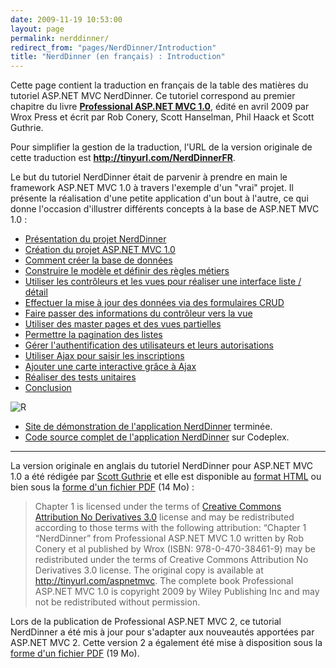 ```yaml
---
date: 2009-11-19 10:53:00
layout: page
permalink: nerddinner/
redirect_from: "pages/NerdDinner/Introduction"
title: "NerdDinner (en français) : Introduction"
---
```


Cette page contient la traduction en français de la table des matières du
tutoriel ASP.NET MVC NerdDinner. Ce tutoriel correspond au premier chapitre du
livre **[
Professional ASP.NET MVC 1.0](http://www.amazon.fr/gp/product/0470384611?ie=UTF8&amp;tag=07arde-21&amp;linkCode=as2&amp;camp=1642&amp;creative=19458&amp;creativeASIN=0470384611)**, édité en avril 2009 par Wrox Press
et écrit par Rob Conery, Scott Hanselman, Phil Haack et Scott Guthrie.

Pour simplifier la gestion de la traduction, l'URL de la version originale
de cette traduction est **<http://tinyurl.com/NerdDinnerFR>**.

Le but du tutoriel NerdDinner était de parvenir à prendre en main le
framework ASP.NET MVC 1.0 à travers l'exemple d'un "vrai" projet. Il présente
la réalisation d'une petite application d'un bout à l'autre, ce qui donne
l'occasion d'illustrer différents concepts à la base de ASP.NET MVC
1.0 :

* [Présentation du projet NerdDinner](/nerddinner/presentation-tutoriel/)
* [Création du projet ASP.NET MVC 1.0](/nerddinner/file-new-project/)
* [Comment créer la base de données](/nerddinner/creation-base-donnees/)
* [Construire le modèle et définir des règles métiers](/nerddinner/construire-modele/)
* [Utiliser les contrôleurs et les vues pour réaliser une interface
liste / détail](/nerddinner/controleurs-vues/)
* [Effectuer la mise à jour des données via des formulaires
CRUD](/nerddinner/formulaires-crud/)
* [Faire passer des informations du contrôleur vers la vue](/nerddinner/viewdata-viewmodel/)
* [Utiliser des master pages et des vues partielles](/nerddinner/master-page-vues-partielles/)
* [Permettre la pagination des listes](/nerddinner/gerer-pagination/)
* [Gérer l'authentification des utilisateurs et leurs
autorisations](/nerddinner/authentification-autorisation/)
* [Utiliser Ajax pour saisir les inscriptions](/nerddinner/utiliser-ajax/)
* [Ajouter une carte interactive grâce à Ajax](/nerddinner/ajouter-carte-ajax/)
* [Réaliser des tests unitaires](/nerddinner/realiser-tests-unitaires/)
* [Conclusion](/nerddinner/conclusion/)

![R](http://www.nerddinner.com/Content/Img/logo.png)

* [Site de démonstration de
l'application NerdDinner](http://www.nerddinner.com/) terminée.
* [Code source complet
de l'application NerdDinner](http://nerddinner.codeplex.com/) sur Codeplex.

---
La version originale en anglais du tutoriel NerdDinner pour ASP.NET MVC 1.0
a été rédigée par [Scott Guthrie](http://weblogs.asp.net/scottgu/archive/2009/03/10/free-asp-net-mvc-ebook-tutorial.aspx) et elle est disponible au [format
HTML](http://nerddinnerbook.s3.amazonaws.com/Intro.htm) ou bien sous la [forme d'un fichier PDF](http://aspnetmvcbook.s3.amazonaws.com/aspnetmvc-nerdinner_v1.pdf) (14 Mo) :

> Chapter 1 is licensed under the terms of [Creative
> Commons Attribution No Derivatives 3.0](http://creativecommons.org/licenses/by-nd/3.0/us/) license and may be redistributed
> according to those terms with the following attribution: “Chapter 1
> “NerdDinner” from Professional ASP.NET MVC 1.0 written by Rob Conery et al
> published by Wrox (ISBN: 978-0-470-38461-9) may be redistributed under the
> terms of Creative Commons Attribution No Derivatives 3.0 license. The original
> copy is available at <http://tinyurl.com/aspnetmvc>. The complete book Professional ASP.NET
> MVC 1.0 is copyright 2009 by Wiley Publishing Inc and may not be redistributed
> without permission.

Lors de la publication de Professional ASP.NET MVC 2, ce tutorial NerdDinner
a été mis à jour pour s'adapter aux nouveautés apportées par ASP.NET MVC 2.
Cette version 2 a également été mise à disposition sous la [forme d'un fichier PDF](http://content.wrox.com/wroxfiles/aspnetmvc-nerdinner_v2.pdf) (19 Mo).
